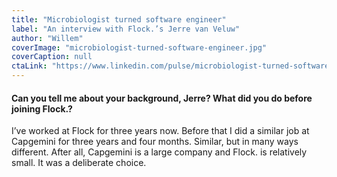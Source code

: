 ```yaml
---
title: "Microbiologist turned software engineer"
label: "An interview with Flock.’s Jerre van Veluw"
author: "Willem"
coverImage: "microbiologist-turned-software-engineer.jpg"
coverCaption: null
ctaLink: "https://www.linkedin.com/pulse/microbiologist-turned-software-engineer-willem-veelenturf"
---
```


#### Can you tell me about your background, Jerre? What did you do before joining Flock.?

I’ve worked at Flock for three years now. Before that I did a similar job at Capgemini for three years and four months. Similar, but in many ways different. After all, Capgemini is a large company and Flock. is relatively small. It was a deliberate choice.